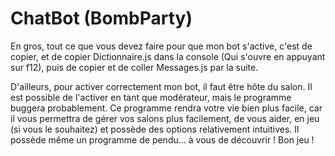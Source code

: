 # ChatBot (BombParty)
En gros, tout ce que vous devez faire pour que mon bot s'active, c'est de copier, et de copier Dictionnaire.js dans la console (Qui s'ouvre en appuyant sur f12), puis de copier et de coller Messages.js par la suite. 

D'ailleurs, pour activer correctement mon bot, il faut être hôte du salon. Il est possible de l'activer en tant que modérateur, mais le programme buggera probablement. Ce programme rendra votre vie bien plus facile, car il vous permettra de gérer vos salons plus facilement, de vous aider, en jeu (si vous le souhaitez) et possède des options relativement intuitives. Il possède même un programme de pendu... à vous de découvrir ! Bon jeu !
